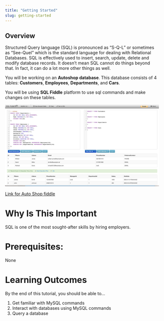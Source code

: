 ```yaml
---
title: "Getting Started"
slug: getting-started
---
```


## Overview

Structured Query language (SQL) is pronounced as “S-Q-L” or sometimes as “See-Quel”  which is the standard language for dealing with Relational Databases. SQL is effectively used to insert, search, update, delete and modify database records. It doesn’t mean SQL cannot do things beyond that. In fact, it can do a lot more other things as well.

You will be working on an **Autoshop database**. This database consists of 4 tables: **Customers**, **Employees**, **Departments**, and **Cars**.

You will be using **SQL Fiddle** platform to use sql commands and make changes on these tables. 

![SQL Fiddle Platform](assets/sql-fiddle.png "SQL Fiddle Platform")

[Link for Auto Shop fiddle](http://sqlfiddle.com/#!9/faf2f/1)


# Why Is This Important

SQL is one of the most sought-after skills by hiring employers.


# Prerequisites:

None

# Learning Outcomes

By the end of this tutorial, you should be able to...

1. Get familiar with MySQL commands
1. Interact with databases using MySQL commands
1. Query a database
